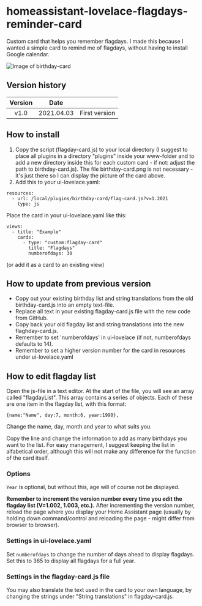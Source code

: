 # homeassistant-lovelace-flagdays-reminder-card
Custom card that helps you remember flagdays. I made this because I wanted a simple card to remind me of flagdays, without having to install Google calendar.

![Image of birthday-card](https://github.com/erlsta/homeassistant-lovelace-birthday-reminder-card/blob/master/birthday-card.png)

## Version history
| Version | Date        |               |
| :-----: | :---------: | ------------- |
| v1.0    | 2021.04.03  | First version  |


## How to install
1. Copy the script (flagday-card.js) to your local directory (I suggest to place all plugins in a directory "plugins" inside your www-folder and to add a new directory inside this for each custom card - if not: adjust the path to birthday-card.js). The file birthday-card.png is not necessary - it's just there so I can display the picture of the card above.
2. Add this to your ui-lovelace.yaml:

```
resources:
  - url: /local/plugins/birthday-card/flag-card.js?v=1.2021
    type: js
```

Place the card in your ui-lovelace.yaml like this:

```
views:
  - title: "Example"
    cards:
      - type: "custom:flagday-card"
        title: "Flagdays"
        numberofdays: 30
```

(or add it as a card to an existing view)

## How to update from previous version
- Copy out your existing birthday list and string translations from the old birthday-card.js into an empty text-file.
- Replace all text in your existing flagday-card.js file with the new code from GitHub.
- Copy back your old flagday list and string translations into the new flaghday-card.js.
- Remember to set 'numberofdays' in ui-lovelace (if not, numberofdays defaults to 14).
- Remember to set a higher version number for the card in resources under ui-lovelace.yaml

## How to edit flagday list

Open the js-file in a text editor. At the start of the file, you will see an array called "flagdayList". This array contains a series of objects. Each of these are one item in the flagday list, with this format:

```
{name:"Name", day:7, month:6, year:1990},
```

Change the name, day, month and year to what suits you.

Copy the line and change the information to add as many birthdays you want to the list. For easy management, I suggest keeping the list in alfabetical order, although this will not make any difference for the function of the card itself.

### Options
`Year` is optional, but without this, age will of course not be displayed.


**Remember to increment the version number every time you edit the flagday list (V=1.002, 1.003, etc.).**
After incrementing the version number, reload the page where you display your Home Assistant page (usually by holding down command/control and reloading the page - might differ from browser to browser).

### Settings in ui-lovelace.yaml
Set `numberofdays` to change the number of days ahead to display flagdays. Set this to 365 to display all flagdays for a full year.

### Settings in the flagday-card.js file
You may also translate the text used in the card to your own language, by changing the strings under "String translations" in flagday-card.js.
